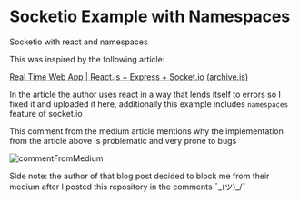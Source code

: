 # Socketio Example with Namespaces
Socketio with react and namespaces

This was inspired by the following article:

[Real Time Web App | React.js + Express + Socket.io](https://codeburst.io/isomorphic-web-app-react-js-express-socket-io-e2f03a469cd3) [(archive.is)](http://archive.is/Y0eMZ)

In the article the author uses react in a way that lends itself to errors so I fixed it and uploaded it here, additionally this example includes `namespaces` feature of socket.io

This comment from the medium article mentions why the implementation from the article above is problematic and very prone to bugs


![commentFromMedium](https://i.imgur.com/sb9a5pd.png)

Side note: the author of that blog post decided to block me from their medium after I posted this repository in the comments  ¯\_(ツ)_/¯
